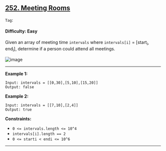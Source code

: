 ## [252. Meeting Rooms](https://leetcode.com/problems/meeting-rooms/)

```Tag```: 

#### Difficulty: Easy

Given an array of meeting time ```intervals``` where ```intervals[i]``` = [start<sub>i</sub>, end<sub>i</sub>], determine if a person could attend all meetings.

![image](https://user-images.githubusercontent.com/35042430/228959627-cfcdd83b-abd7-4e53-9b62-fcc7ba4a35a1.png)

---

__Example 1:__
```
Input: intervals = [[0,30],[5,10],[15,20]]
Output: false
```

__Example 2:__
```
Input: intervals = [[7,10],[2,4]]
Output: true
```

__Constraints:__

- ```0 <= intervals.length <= 10^4```
- ```intervals[i].length == 2```
- ```0 <= starti < endi <= 10^6```

---

